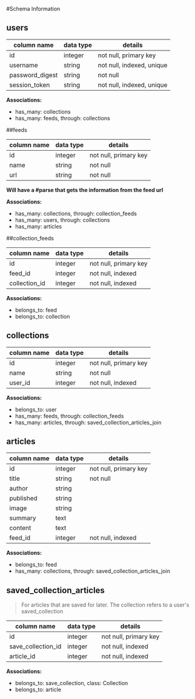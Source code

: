 #Schema Information

## users
column name     | data type | details
----------------|-----------|-----------------------
id              | integer   | not null, primary key
username           | string    | not null, indexed, unique
password_digest | string    | not null
session_token   | string    | not null, indexed, unique

**Associations:**  
* has_many: collections  
* has_many: feeds, through: collections  

##feeds

column name | data type | details
------------|-----------|-----------------------
id          | integer   | not null, primary key
name        | string    | not null
url         | string    | not null

**Will have a #parse that gets the information from the feed url**

**Associations:**  
* has_many: collections, through: collection_feeds
* has_many: users, through: collections
* has_many: articles

##collection_feeds

column name   | data type | details
--------------|-----------|-----------------------
id            | integer   | not null, primary key
feed_id       | integer   | not null, indexed
collection_id | integer   | not null, indexed

**Associations:**   
* belongs_to: feed  
* belongs_to: collection  

## collections

column name | data type | details
------------|-----------|-----------------------
id          | integer   | not null, primary key
name        | string    | not null
user_id     | integer   | not null, indexed

**Associations:**  
* belongs_to: user  
* has_many: feeds, through: collection_feeds
* has_many: articles, through: saved_collection_articles_join

## articles

column name  | data type | details
-------------|-----------|-----------------------
id           | integer   | not null, primary key
title        | string    | not null
author       | string    |
published    | string    |
image        | string    |
summary      | text      |
content      | text      |
feed_id      | integer   | not null, indexed

**Associations:**  
* belongs_to: feed
* has_many: collections, through: saved_collection_articles_join

## saved_collection_articles
> For articles that are saved for later. The collection refers to a user's saved_collection  

column name       | data type | details
------------------|-----------|-----------------------
id                | integer   | not null, primary key
save_collection_id| integer   | not null, indexed
article_id        | integer   | not null, indexed

**Associations:**
* belongs_to: save_collection, class: Collection
* belongs_to: article
